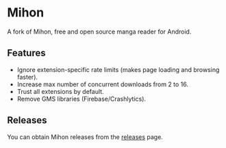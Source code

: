 # Mihon

A fork of Mihon, free and open source manga reader for Android.

## Features

* Ignore extension-specific rate limits (makes page loading and browsing faster).
* Increase max number of concurrent downloads from 2 to 16.
* Trust all extensions by default.
* Remove GMS libraries (Firebase/Crashlytics).

## Releases

You can obtain Mihon releases from the  [releases](https://github.com/AmanoTeam/mihon/releases) page.

